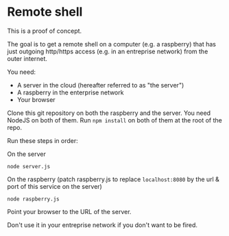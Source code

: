 # Remote shell
This is a proof of concept.

The goal is to get a remote shell on a computer (e.g. a raspberry) that has just outgoing http/https access (e.g. in an entreprise network) from the outer internet.

You need:
 - A server in the cloud (hereafter referred to as "the server")
 - A raspberry in the enterprise network
 - Your browser

Clone this git repository on both the raspberry and the server.
You need NodeJS on both of them.
Run `npm install` on both of them at the root of the repo.

Run these steps in order:

On the server

    node server.js

On the raspberry (patch raspberry.js to replace `localhost:8080` by the url & port of this service on the server)

    node raspberry.js

Point your browser to the URL of the server.

Don't use it in your entreprise network if you don't want to be fired.
